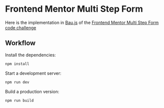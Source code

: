 # Frontend Mentor Multi Step Form

Here is the implementation in [Bau.js](https://github.com/grucloud/bau) of the [Frontend Mentor Multi Step Form code challenge](https://www.frontendmentor.io/challenges/multistep-form-YVAnSdqQBJ)

## Workflow

Install the dependencies:

```sh
npm install
```

Start a development server:

```sh
npm run dev
```

Build a production version:

```sh
npm run build
```

